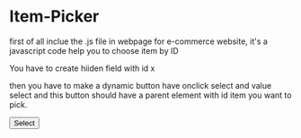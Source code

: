 # Item-Picker

first of all inclue the .js file in webpage
for e-commerce website, it's a javascript code help you to choose item by ID

You have to create hiiden field with id x

<input type="hidden" id="x"/>

then you have to make a dynamic button have onclick select and value select and this button should have a parent element with id item you want to pick.

<div id="ItemID">
  <input type="button" value="Select" onclick="Select(this)" />
</div>
